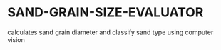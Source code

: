 # SAND-GRAIN-SIZE-EVALUATOR
 calculates sand grain diameter and classify sand type using computer vision
